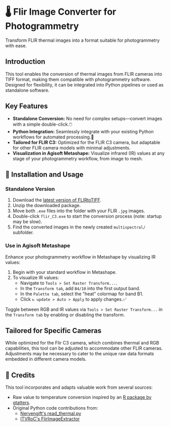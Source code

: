 # 🌡️ Flir Image Converter for Photogrammetry

Transform FLIR thermal images into a format suitable for photogrammetry with ease.

## Introduction

This tool enables the conversion of thermal images from FLIR cameras into TIFF format, making them compatible with photogrammetry software. Designed for flexibility, it can be integrated into Python pipelines or used as standalone software.

## Key Features

- **Standalone Conversion:** No need for complex setups—convert images with a simple double-click.🖱️
- **Python Integration:** Seamlessly integrate with your existing Python workflows for automated processing.🐍
- **Tailored for FLIR C3:** Optimized for the FLIR C3 camera, but adaptable for other FLIR camera models with minimal adjustments.
- **Visualization in Agisoft Metashape:** Visualize infrared (IR) values at any stage of your photogrammetry workflow, from image to mesh.

## 💾 Installation and Usage

### Standalone Version

1. Download the [latest version of FLIRtoTIFF](https://github.com/flol3622/FLIRjpegTOtiff/releases/latest).
2. Unzip the downloaded package.
3. Move both `.exe` files into the folder with your FLIR `.jpg` images.
4. Double-click `flir_C3.exe` to start the conversion process (note: startup may be slow).
5. Find the converted images in the newly created `multispectral/` subfolder.

### Use in Agisoft Metashape

Enhance your photogrammetry workflow in Metashape by visualizing IR values:

1. Begin with your standard workflow in Metashape.
2. To visualize IR values:
   - Navigate to `Tools > Set Raster Transform...`.
   - In the `Transform tab`, add `B4/10` into the first output band.
   - In the `Palette tab`, select the "heat" colormap for band B1.
   - Click `↻ update > Auto > Apply` to apply changes.✅

Toggle between RGB and IR values via `Tools > Set Raster Transform...` in the `Transform tab` by enabling or disabling the transform.

## Tailored for Specific Cameras

While optimized for the Flir C3 camera, which combines thermal and RGB capabilities, this tool can be adjusted to accommodate other FLIR cameras. Adjustments may be necessary to cater to the unique raw data formats embedded in different camera models.

## 🙏 Credits

This tool incorporates and adapts valuable work from several sources:
- Raw value to temperature conversion inspired by an [R package by gtatters](https://github.com/gtatters/Thermimage/blob/master/R/raw2temp.R).
- Original Python code contributions from:
  - [Nervengift's read_thermal.py](https://github.com/Nervengift/read_thermal.py)
  - [ITVRoC's FlirImageExtractor](https://github.com/ITVRoC/FlirImageExtractor)
